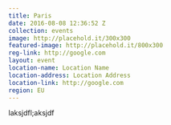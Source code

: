 ```yaml
---
title: Paris
date: 2016-08-08 12:36:52 Z
collection: events
image: http://placehold.it/300x300
featured-image: http://placehold.it/800x300
reg-link: http://google.com
layout: event
location-name: Location Name
location-address: Location Address
location-link: http://google.com
region: EU
---
```


laksjdfl;aksjdf
